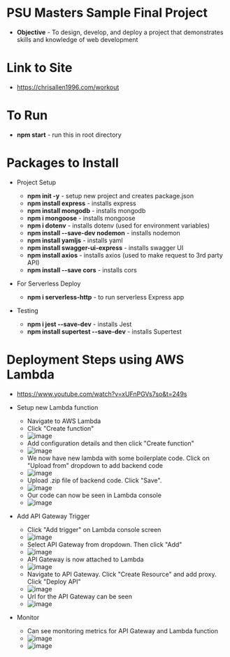# PSU Masters Sample Final Project

- **Objective** - To design, develop, and deploy a project that demonstrates skills and knowledge of web development

# Link to Site

- https://chrisallen1996.com/workout

# To Run

- **npm start** - run this in root directory

# Packages to Install

- Project Setup

  - **npm init -y** - setup new project and creates package.json
  - **npm install express** - installs express
  - **npm install mongodb** - installs mongodb
  - **npm i mongoose** - installs mongoose
  - **npm i dotenv** - installs dotenv (used for environment variables)
  - **npm install --save-dev nodemon** - installs nodemon
  - **npm install yamljs** - installs yaml
  - **npm install swagger-ui-express** - installs swagger UI
  - **npm install axios** - installs axios (used to make request to 3rd party API)
  - **npm install --save cors** - installs cors

- For Serverless Deploy

  - **npm i serverless-http** - to run serverless Express app

- Testing
  - **npm i jest --save-dev** - installs Jest
  - **npm install supertest --save-dev** - installs Supertest

# Deployment Steps using AWS Lambda
- https://www.youtube.com/watch?v=xUFnPGVs7so&t=249s

- Setup new Lambda function
  - Navigate to AWS Lambda
  - Click "Create function"
  - ![image](https://github.com/user-attachments/assets/56035c0f-5b4a-459b-b8c2-1781d4f035ce)
  - Add configuration details and then click "Create function"
  - ![image](https://github.com/user-attachments/assets/74f8de0e-1463-405f-84ed-bfb4a0bd8942)
  - We now have new lambda with some boilerplate code. Click on "Upload from" dropdown to add backend code
  - ![image](https://github.com/user-attachments/assets/5a285ade-7db5-47d0-8269-69e8e3e61a58)
  - Upload .zip file of backend code. Click "Save".
  - ![image](https://github.com/user-attachments/assets/81778f8c-a5d3-4b73-8169-7bb7c044c372)
  - Our code can now be seen in Lambda console
  - ![image](https://github.com/user-attachments/assets/1db5fb3e-f2c7-4ccd-959c-9b4184919501)
 
- Add API Gateway Trigger
  - Click "Add trigger" on Lambda console screen
  - ![image](https://github.com/user-attachments/assets/d6e2c093-7e0c-4130-8f56-fe449efd9dd2)
  - Select API Gateway from dropdown. Then click "Add"
  - ![image](https://github.com/user-attachments/assets/7b989ffe-32d2-4bab-8e17-15477c14e393)
  - API Gateway is now attached to Lambda
  - ![image](https://github.com/user-attachments/assets/763319b3-b9ac-4e52-9271-ba0d64728fe3)
  - Navigate to API Gateway. Click "Create Resource" and add proxy. Click "Deploy API"
  - ![image](https://github.com/user-attachments/assets/adc2fe99-d4ca-43f6-b7b1-e86bd1aff92d)
  - Url for the API Gateway can be seen
  - ![image](https://github.com/user-attachments/assets/cb7f45e3-3987-4e7a-9de9-fc09c210721e)

 
- Monitor
  - Can see monitoring metrics for API Gateway and Lambda function
  - ![image](https://github.com/user-attachments/assets/fbaccb93-dd20-4b91-8c97-b10fc0c5a2ed)
  - ![image](https://github.com/user-attachments/assets/a94d5a06-713c-4c56-b5f0-1c06f197e044)









